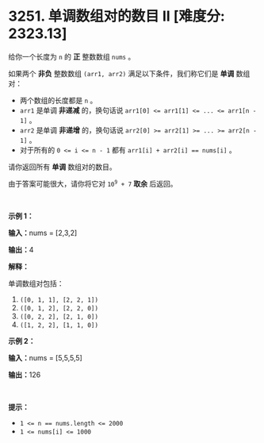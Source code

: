 # 3251. 单调数组对的数目 II [难度分: 2323.13]

<p>给你一个长度为&nbsp;<code>n</code>&nbsp;的&nbsp;<strong>正</strong>&nbsp;整数数组&nbsp;<code>nums</code>&nbsp;。</p>

<p>如果两个&nbsp;<strong>非负</strong>&nbsp;整数数组&nbsp;<code>(arr1, arr2)</code>&nbsp;满足以下条件，我们称它们是&nbsp;<strong>单调</strong>&nbsp;数组对：</p>

<ul>
	<li>两个数组的长度都是&nbsp;<code>n</code>&nbsp;。</li>
	<li><code>arr1</code>&nbsp;是单调<strong>&nbsp;非递减</strong>&nbsp;的，换句话说&nbsp;<code>arr1[0] &lt;= arr1[1] &lt;= ... &lt;= arr1[n - 1]</code>&nbsp;。</li>
	<li><code>arr2</code>&nbsp;是单调 <strong>非递增</strong>&nbsp;的，换句话说&nbsp;<code>arr2[0] &gt;= arr2[1] &gt;= ... &gt;= arr2[n - 1]</code>&nbsp;。</li>
	<li>对于所有的&nbsp;<code>0 &lt;= i &lt;= n - 1</code>&nbsp;都有&nbsp;<code>arr1[i] + arr2[i] == nums[i]</code>&nbsp;。</li>
</ul>

<p>请你返回所有 <strong>单调</strong>&nbsp;数组对的数目。</p>

<p>由于答案可能很大，请你将它对&nbsp;<code>10<sup>9</sup> + 7</code>&nbsp;<strong>取余</strong>&nbsp;后返回。</p>

<p>&nbsp;</p>

<p><strong class="example">示例 1：</strong></p>

<div class="example-block">
<p><span class="example-io"><b>输入：</b>nums = [2,3,2]</span></p>

<p><span class="example-io"><b>输出：</b>4</span></p>

<p><strong>解释：</strong></p>

<p>单调数组对包括：</p>

<ol>
	<li><code>([0, 1, 1], [2, 2, 1])</code></li>
	<li><code>([0, 1, 2], [2, 2, 0])</code></li>
	<li><code>([0, 2, 2], [2, 1, 0])</code></li>
	<li><code>([1, 2, 2], [1, 1, 0])</code></li>
</ol>
</div>

<p><strong class="example">示例 2：</strong></p>

<div class="example-block">
<p><span class="example-io"><b>输入：</b>nums = [5,5,5,5]</span></p>

<p><span class="example-io"><b>输出：</b>126</span></p>
</div>

<p>&nbsp;</p>

<p><strong>提示：</strong></p>

<ul>
	<li><code>1 &lt;= n == nums.length &lt;= 2000</code></li>
	<li><code>1 &lt;= nums[i] &lt;= 1000</code></li>
</ul>
